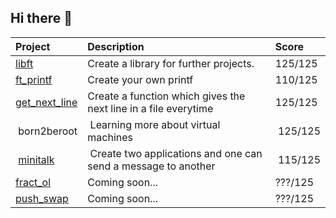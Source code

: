 ## Hi there 👋

| Project            | Description | Score   |
| :----------------- | :---------- | :------ |
| <a href="https://github.com/berkeldemir/libft">libft</a> | Create a library for further projects. | 125/125 |
| <a href="https://github.com/berkeldemir/ft_printf">ft_printf</a> | Create your own printf | 110/125 |
| <a href="https://github.com/berkeldemir/get_next_line">get_next_line</a> | Create a function which gives the next line in a file everytime | 125/125 |
| born2beroot        | Learning more about virtual machines | 125/125 |
| <a href="https://github.com/berkeldemir/minitalk">minitalk</a>| Create two applications and one can send a message to another | 115/125 |
| <a href="https://github.com/berkeldemir/fract_ol">fract_ol</a>| Coming soon... | ???/125 |
| <a href="https://github.com/berkeldemir/push_swap">push_swap</a>| Coming soon... | ???/125 |
<!--
**berkeldemir/berkeldemir** is a ✨ _special_ ✨ repository because its `README.md` (this file) appears on your GitHub profile.

Here are some ideas to get you started:

- 🔭 I’m currently working on ...
- 🌱 I’m currently learning ...
- 👯 I’m looking to collaborate on ...
- 🤔 I’m looking for help with ...
- 💬 Ask me about ...
- 📫 How to reach me: ...
- 😄 Pronouns: ...
- ⚡ Fun fact: ...
-->
